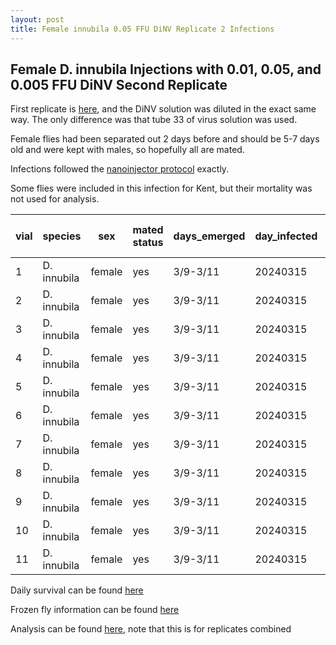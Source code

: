 ```yaml
---
layout: post
title: Female innubila 0.05 FFU DiNV Replicate 2 Infections 
---
```


##  Female D. innubila Injections with 0.01, 0.05, and 0.005 FFU DiNV Second Replicate

First replicate is [here](https://meschedl.github.io/Unckless-Lab-Notebook-Maggie/2024/02/21/low-dilutions-rep-2.html), and the DiNV solution was diluted in the exact same way. The only difference was that tube 33 of virus solution was used. 

Female flies had been separated out 2 days before and should be 5-7 days old and were kept with males, so hopefully all are mated. 

Infections followed the [nanoinjector protocol](https://github.com/meschedl/Unckless_Lab_Resources/blob/main/protocols/Nanoject-Dinnubila-DiNV-Infection-Protocol.md) exactly. 

Some flies were included in this infection for Kent, but their mortality was not used for analysis. 

| vial | species     | sex    | mated status | days_emerged | day_infected | age_infected | tube   | treatment | virus     | for  | volume | time | time on CO2 | original_N_number |
|------|-------------|--------|--------------|--------------|--------------|--------------|--------|-----------|-----------|------|--------|------|-------------|-------------------|
| 1    | D. innubila | female | yes          | 3/9-3/11     | 20240315     | 5-7 days     | CCM    | CCM       | passage 4 | me   | 27.6nl | 3:28 | 5 min       | 10                |
| 2    | D. innubila | female | yes          | 3/9-3/11     | 20240315     | 5-7 days     | CCM    | CCM       | passage 4 | kent | 27.6nl | 3:34 | 5 min       | 10                |
| 3    | D. innubila | female | yes          | 3/9-3/11     | 20240315     | 5-7 days     | CCM    | CCM       | passage 4 | me   | 27.6nl | 3:39 | 5 min       | 10                |
| 4    | D. innubila | female | yes          | 3/9-3/11     | 20240315     | 5-7 days     | 4      | 0.005 FFU | passage 4 | me   | 27.6nl | 3:46 | 6 min       | 10                |
| 5    | D. innubila | female | yes          | 3/9-3/11     | 20240315     | 5-7 days     | 4      | 0.005 FFU | passage 4 | me   | 27.6nl | 3:52 | 5 min       | 10                |
| 6    | D. innubila | female | yes          | 3/9-3/11     | 20240315     | 5-7 days     | 3      | 0.01 FFU  | passage 4 | me   | 27.6nl | 4:00 | 5 min       | 10                |
| 7    | D. innubila | female | yes          | 3/9-3/11     | 20240315     | 5-7 days     | 3      | 0.01 FFU  | passage 4 | me   | 27.6nl | 4:05 | 5 min       | 10                |
| 8    | D. innubila | female | yes          | 3/9-3/11     | 20240315     | 5-7 days     | 2      | 0.05 FFU  | passage 4 | me   | 27.6nl | 4:14 | 5 min       | 10                |
| 9    | D. innubila | female | yes          | 3/9-3/11     | 20240315     | 5-7 days     | 2      | 0.05 FFU  | passage 4 | me   | 27.6nl | 4:19 | 5 min       | 10                |
| 10   | D. innubila | female | yes          | 3/9-3/11     | 20240315     | 5-7 days     | undil  | undil     | passage 4 | kent | 27.6nl | 4:26 | 5 min       | 9                 |
| 11   | D. innubila | female | yes          | 3/9-3/11     | 20240315     | 5-7 days     | undil  | undil     | passage 4 | kent | 27.6nl | 4:31 | 5 min       | 10                |


Daily survival can be found [here](https://docs.google.com/spreadsheets/d/1lr1H4b6pm6fIXiq7ZKrj6Ao-qLA9vEV7-07Quy5-gp0/edit?gid=0#gid=0)

Frozen fly information can be found [here](https://docs.google.com/spreadsheets/d/1wEs5VXV7FT6AhC-dlftLXh5lW4qmUUfHkZ8QEEBD0r8/edit?gid=0#gid=0)

Analysis can be found [here](https://github.com/meschedl/Unckless_Lab_Resources/blob/main/Infection_survival_analyses/20240315-combo-female-low-dilutions/20240315-female-low-dil-P4.md), note that this is for replicates combined 